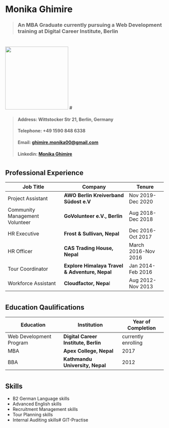 # Monika Ghimire

> ### An MBA Graduate currently pursuing a Web Development training at Digital Career Institute, Berlin

#

<img src="./mon.jpg" width="200" height="200">
#

> #### Address: Wittstocker Str 21, Berlin, Germany
>
> #### Telephone: +49 1590 848 6338
>
> #### Email: ghimire.monika00@gmail.com
>
> #### Linkedin: [Monika Ghimire](www.linkedin.com/in/monika-ghimire-62520179)

#

## Professional Experience

| Job Title                      | Company                                        | Tenure              |
| ------------------------------ | ---------------------------------------------- | ------------------- |
| Project Assistant              | **AWO Berlin Kreiverband Südost e.V**          | Nov 2019-Dec 2020   |
| Community Management Volunteer | **GoVolunteer e.V., Berlin**                   | Aug 2018-Dec 2018   |
| HR Executive                   | **Frost & Sullivan, Nepal**                    | Dec 2016-Oct 2017   |
| HR Officer                     | **CAS Trading House, Nepal**                   | March 2016-Nov 2016 |
| Tour Coordinator               | **Explore Himalaya Travel & Adventure, Nepal** | Jan 2014-Feb 2016   |
| Workforce Assistant            | **Cloudfactor, Nepa**l                         | Aug 2012-Nov 2013   |

#

## Education Qaulifications

| Education               | Institution                          | Year of Completion  |
| ----------------------- | ------------------------------------ | ------------------- |
| Web Development Program | **Digital Career Institute, Berlin** | currently enrolling |
| MBA                     | **Apex College, Nepal**              | 2017                |
| BBA                     | **Kathmandu University, Nepal**      | 2012                |

#

## Skills

- B2 German Language skills
- Advanced English skills
- Recruitment Management skills
- Tour Planning skills
- Internal Auditing skills# GIT-Practise
